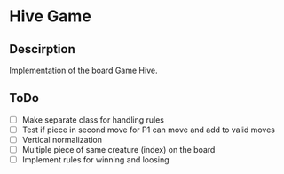 # Hive Game

## Descirption
Implementation of the board Game Hive.

## ToDo
- [ ] Make separate class for handling rules
- [ ] Test if piece in second move for P1 can move and add to valid moves
- [ ] Vertical normalization
- [ ] Multiple piece of same creature (index) on the board
- [ ] Implement rules for winning and loosing